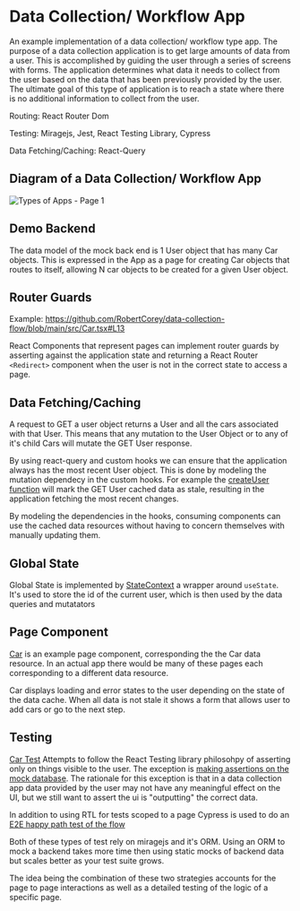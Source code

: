 # Data Collection/ Workflow App

An example implementation of a data collection/ workflow type app. The purpose of a data collection application is to get large amounts of data from a user. This is accomplished by guiding the user through a series of screens with forms. The application determines what data it needs to collect from the user based on the data that has been previously provided by the user. The ultimate goal of this type of application is to reach a state where there is no additional information to collect from the user.


Routing: React Router Dom

Testing: Miragejs, Jest, React Testing Library, Cypress

Data Fetching/Caching: React-Query

## Diagram of a Data Collection/ Workflow App
![Types of Apps - Page 1](https://user-images.githubusercontent.com/5519930/109348639-cf897980-7842-11eb-8a43-8c321d5368fe.png)


## Demo Backend
The data model of the mock back end is 1 User object that has many Car objects. This is expressed in the App as a page for creating Car objects that routes to itself, allowing N car objects to be created for a given User object. 

## Router Guards
Example: https://github.com/RobertCorey/data-collection-flow/blob/main/src/Car.tsx#L13

React Components that represent pages can implement router guards by asserting against the application state and returning a React Router `<Redirect>` component when the user is not in the correct state to access a page.

## Data Fetching/Caching
A request to GET a user object returns a User and all the cars associated with that User. This means that any mutation to the User Object or to any of it's child Cars will mutate the GET User response.

By using react-query and custom hooks we can ensure that the application always has the most recent User object. This is done by modeling the mutation dependecy in the custom hooks. For example the [createUser function](https://github.com/RobertCorey/data-collection-flow/blob/64efdc87680464316058b4b27d52b428de0e2b5f/src/Hooks.tsx#L23) will mark the GET User cached data as stale, resulting in the application fetching the most recent changes.

By modeling the dependencies in the hooks, consuming components can use the cached data resources without having to concern themselves with manually updating them.

## Global State
Global State is implemented by [StateContext](https://github.com/RobertCorey/data-collection-flow/blob/main/src/StateContext.tsx) a wrapper around `useState`. It's used to store the id of the current user, which is then used by the data queries and mutatators

## Page Component
[Car](https://github.com/RobertCorey/data-collection-flow/blob/main/src/Car.tsx) is an example page component, corresponding the the Car data resource. In an actual app there would be many of these pages each corresponding to a different data resource.

Car displays loading and error states to the user depending on the state of the data cache. When all data is not stale it shows a form that allows user to add cars or go to the next step.

## Testing
[Car Test](https://github.com/RobertCorey/data-collection-flow/blob/main/src/Car.test.tsx) Attempts to follow the React Testing library philosohpy of asserting only on things visible to the user. The exception is [making assertions on the mock database](https://github.com/RobertCorey/data-collection-flow/blob/main/src/Car.test.tsx#L40). The rationale for this exception is that in a data collection app data provided by the user may not have any meaningful effect on the UI, but we still want to assert the ui is "outputting" the correct data.

In addition to using RTL for tests scoped to a page Cypress is used to do an [E2E happy path test of the flow](https://github.com/RobertCorey/data-collection-flow/blob/main/cypress/integration/main.spec.js)

Both of these types of test rely on miragejs and it's ORM. Using an ORM to mock a backend takes more time then using static mocks of backend data but scales better as your test suite grows. 

The idea being the combination of these two strategies accounts for the page to page interactions as well as a detailed testing of the logic of a specific page. 



